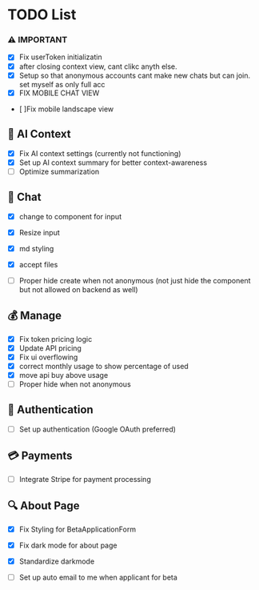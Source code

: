 # TODO List

### ⚠️ IMPORTANT 
- [x] Fix userToken initializatin
- [x] after closing context view, cant clikc anyth else.
- [x] Setup so that anonymous accounts cant make new chats but can join. set myself as only full acc
- [x] FIX MOBILE CHAT VIEW
- [ ]Fix mobile landscape view
## 🧠 AI Context
- [x] Fix AI context settings (currently not functioning)
- [x] Set up AI context summary for better context-awareness
- [ ] Optimize summarization

## 💬 Chat
- [x] change to component for input
- [x] Resize input
- [x] md styling
- [x] accept files
- [ ] Proper hide create when not anonymous (not just hide the component but not allowed on backend as well)



## 💰 Manage
- [x] Fix token pricing logic
- [x] Update API pricing
- [x] Fix ui overflowing
- [x] correct monthly usage to show percentage of used
- [x] move api buy above usage
- [ ] Proper hide when not anonymous

## 🔐 Authentication
- [ ] Set up authentication (Google OAuth preferred)

## 💳 Payments
- [ ] Integrate Stripe for payment processing

## 🔍 About Page
- [x] Fix Styling for BetaApplicationForm
- [x] Fix dark mode for about page
- [x] Standardize darkmode
- [ ] Set up auto email to me when applicant for beta
      
